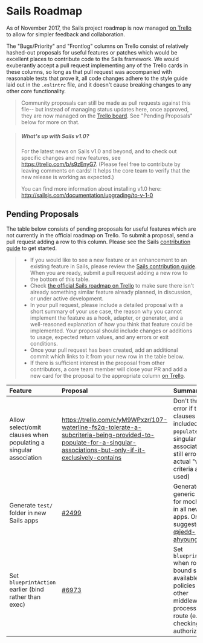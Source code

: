 # Sails Roadmap

As of November 2017, the Sails project roadmap is now managed [on Trello](https://trello.com/b/s9zEnyG7) to allow for simpler feedback and collaboration.

The "Bugs/Priority" and "Frontlog" columns on Trello consist of relatively hashed-out proposals for useful features or patches which would be excellent places to contribute code to the Sails framework. We would exuberantly accept a pull request implementing any of the Trello cards in these columns, so long as that pull request was accompanied with reasonable tests that prove it, all code changes adhere to the style guide laid out in the `.eslintrc` file, and it doesn't cause breaking changes to any other core functionality.

> Community proposals can still be made as pull requests against this file-- but instead of managing status updates here, once approved, they are now managed on the [Trello board](https://trello.com/b/s9zEnyG7).  See "Pending Proposals" below for more on that.


> ##### What's up with Sails v1.0?
>
> For the latest news on Sails v1.0 and beyond, and to check out specific changes and new features, see https://trello.com/b/s9zEnyG7.  (Please feel free to contribute by leaving comments on cards!  It helps the core team to verify that the new release is working as expected.)
>
> You can find more information about installing v1.0 here: http://sailsjs.com/documentation/upgrading/to-v-1-0



## Pending Proposals

The table below consists of pending proposals for useful features which are not currently in the official roadmap on Trello.  To submit a proposal, send a pull request adding a row to this column.  Please see the Sails [contribution guide](https://github.com/balderdashy/sails/blob/master/CONTRIBUTING.md) to get started.

> - If you would like to see a new feature or an enhancement to an existing feature in Sails, please review the [Sails contribution guide](https://github.com/balderdashy/sails/blob/master/CONTRIBUTING.md). When you are ready, submit a pull request adding a new row to the bottom of this table.
> - Check [the official Sails roadmap on Trello](https://trello.com/b/s9zEnyG7) to make sure there isn't already something similar feature already planned, in discussion, or under active development.
> - In your pull request, please include a detailed proposal with a short summary of your use case, the reason why you cannot implement the feature as a hook, adapter, or generator, and a well-reasoned explanation of how you think that feature could be implemented.  Your proposal should include changes or additions to usage, expected return values, and any errors or exit conditions.
> - Once your pull request has been created, add an additional commit which links to it from your new row in the table below.
> - If there is sufficient interest in the proposal from other contributors, a core team member will close your PR and add a new card for the proposal to the appropriate column [on Trello](https://trello.com/b/s9zEnyG7).


Feature                                          | Proposal                                                                              | Summary
 :---------------------------------------------- | :------------------------------------------------------------------------------------ | :----------------------------------------------------------------------------------------------------------
 Allow select/omit clauses when populating a singular association | https://trello.com/c/yM9WPxzr/107-waterline-fs2q-tolerate-a-subcriteria-being-provided-to-populate-for-a-singular-associations-but-only-if-it-exclusively-contains | Don't throw an error if these clauses are included in a `populate` for a singular association (but still error if actual "where" criteria are used)
 Generate `test/` folder in new Sails apps       | [#2499](https://github.com/balderdashy/sails/pull/2499#issuecomment-171556544)        | Generate a generic setup for mocha tests in all new Sails apps.  Originally suggested by [@jedd-ahyoung](https://github.com/jedd-ahyoung).
 Set `blueprintAction` earlier (bind rather than exec) | [#6973](https://github.com/balderdashy/sails/pull/6973) | Set `blueprintAction` when route bound so it is available to policies (or other middleware) processing the route (e.g. checking authorization).


<!--

TODO: Double check that all items from here are covered in Trello:


## 1.1.0 and beyond

+ **Blueprint API: Support transactions, when possible.**
  + See "FUTURE" comments throughout the code for the blueprints hook in this repo.
+ **Sessions: Expand `express-session`/Connect session store interface**
  + Expose a method in session stores which can be used to do an initial, asynchronous ping in order to check configuration.
  + Worst case, we should also be able to use [`.get()`](https://github.com/expressjs/session/blob/2667028d39b3655a45eb1f9579d7f66f26a6937f/README.md#storegetsid-callback) with a nonsense session id to do this-- the errors just won't be as nice, or as easy to negotiate.
  + The best middle-of-the-road solution is probably to get a couple of standardized error codes in the spec for `.get()`
    + Most likely, that's stuff like `ECONNREFUSED`
    + But would be a lot better if we could swing more specific error codes-- e.g. `E_BAD_SESSION_STORE_CONFIG` and `E_COULD_NOT_CONNECT_TO_SESSION_STORE`-- since that would eliminate the possibility of false positives due to throwing / `cb(err)`-ing.


## 2.0.0 and beyond

+ **Custom responses: Deprecate res.ok() in favor of res.success(); as well as some other breaking changes to custom responses.**
  + See first half of https://github.com/balderdashy/sails/commit/518bae84f01d17eac84c96977e5ed0c3b6a98083#commitcomment-20917978 for details.
+ **Blueprint API: Make the behavior of certain error conditions in blueprint actions customizable via `sails.config.blueprints.handle*`**
  + See second half of https://github.com/balderdashy/sails/commit/518bae84f01d17eac84c96977e5ed0c3b6a98083#commitcomment-20917978 for details.
+ **Federate sails-hook-blueprints**
  + In the process, pull the implementation of the three public RPS methods into sails-hook-sockets (and take the rest of the private methods out and drop them into the blueprints hook)
+ **Federate sails-hook-session**
  + Remember: This will involve a few delicate tweaks to the boilerplate config generated by `sails new foo --without=session`
+ **Federate sails-hook-i18n**
  + ~~(Will need to publish the backwards-compatible i18n hook as a separate package at that point)~~
+ **Switch to Lodash view engine by default?**
  + This is really just to normalize the confusing backwardsness of `<%=` vs. `<%-` in EJS/Lodash/Underscore
  + Would need to figure out partials/layouts though

-->


<!--

TODO: go through these lingering pending proposals:

Atomic `update`                                 | See [this issue](https://github.com/balderdashy/sails-mysql/issues/253) for details.  Originally suggested by [@leedm777](https://github.com/leedm777).
Log key configuration info on lift              | For example, if `config/local.js` is present, log a message explaining that it will be used.  See also https://github.com/dominictarr/rc/issues/23#issuecomment-33875197. Originally suggested by [@mikermcneil](https://github.com/mikermcneil).
Lock + unlock app in dev env                    | Capability for a hook to "lock" and/or "unlock" the app (in a development env only).  When "locked" all requests are intercepted by an endpoint which responds with either a page or JSON payload communicating a custom message.  e.g. so the grunt hook can let us know as it syncs.  e.g. `sails.emit('lock')`. Originally suggested by [@mikermcneil](https://github.com/mikermcneil).
Hook dependency/load order mgmt                 | Rebase the hook dependency+optional depenency system.  A detailed spec was originally proposed by @ragulka, but since then, custom hooks have complicated the equation.
~~Standalone router~~                               | ~~replace express dependency in `lib/router` with standalone router- either routification or @dougwilson's new project.  See https://github.com/balderdashy/sails/pull/2351#issuecomment-71855236 for more information.~~
Standalone view renderer                        | Use @fishrock123's standalone views module (enables views over sockets).  See https://github.com/balderdashy/sails/pull/2351#issuecomment-71855236 for more information.
Standalone static middleware                    | use static middleware directly in `lib/router` (enables static files over sockets)  See https://github.com/balderdashy/sails/pull/2351#issuecomment-71855236 for more information.
Break out core hooks into separate modules      | Makes Sails more composable, and removes most of its dependencies in core. Also allows for easier sharing of responsibility w/ the community, controls issue flow.  Started with github.com/balderdashy/sails-hook-sockets
~~Allow disabling session mw for static assets~~    | ~~Allow session handling to be turned off for static assets. In certain situations, a request for a static asset concurrent to a request to a controller action can have undesirable consequences; specifically, a race condition can occur wherein the static asset response ends up overwriting changes that were made to the session in the controller action.  Luckily, this is a very rare issue, and only occurs when there are race conditions from two different simultaneous requests sent from the same browser with the same cookies.  If you encounter this issue today, first think about whether you actually need/want to do things this way.  If you absolutely need this functionality, a workaround is to change the order of middleware or override the `session` middleware implementation in `config/http.js`.  However, for the long-term, we need a better solution.  It would be good to improve the default behavior of our dependency, `express-session` so that it uses a smarter heuristics.  For more information, see the implementation of session persistence in [express-session](https://github.com/expressjs/session/blob/master/index.js#L207).  However, the single cleanest solution to the general case of this issue would be the ability to turn off session handling features for all static assets (or on a per-route basis).  This is easier said than done.  If you'd like to have this feature, and have the cycles/chops to implement it, please tweet @sgress454 or @mikermcneil and we can dive in and work out a plan.  Summary of what we could merge:  We could remove the default session middleware from our http middleware configuration, and instead add it as a manual step in the virtual router that runs before the route action is triggered.  Good news it that we're actually already doing this in order to support sessions [in the virtual router](https://github.com/balderdashy/sails/blob/master/lib/router/index.js#L101) (e.g. for use w/ socket.io).  So the actual implementation isn't a lot of work-- just needs some new automated tests written, as well as a lot of manual testing (including w/ redis sessions).  We also need to update our HTTP docs to explain that requests for static assets no longer create a session by default, and that default HTTP session support is no longer configured via Express's middleware chain (handled by the virtual router instead.)  Finally we'd also need to document how to enable sessions for assets (i.e. attaching the express-session middleware in `config/http.js`, but doing so directly _before_ the static middleware runs so that other routes don't try to retrieve/save the session twice).  [@sgress454](https://github.com/sgress454)~~
Manual migrations in Sails CLI                  | For production environments it would be nice to have a save/secure command that creates the db automatically for you; e.g. a `sails migrate` or `sails create-db` command.  See [sails-migrations](https://github.com/BlueHotDog/sails-migrations) and [sails-db-migrate](https://github.com/building5/sails-db-migrate) for inspiration.  We should begin by contributing and using one or both of these modules in production in order to refine them further into a full fledged proposal (the Sails core team is using sails-migrations currently).  Originally suggested by [@globegitter](https://github.com/Globegitter).
Wildcard action policies                        | Instead of only having one global action policy `'*'` it would be nice if we could define policies for a specific action in all controllers: `'*/destroy': ['isOwner']` or something similar.  Originally suggested by [@ProLoser](https://github.com/ProLoser).
SPDY/HTTP2 protocol support                     | See https://github.com/balderdashy/sails/issues/80 for background.


-->

